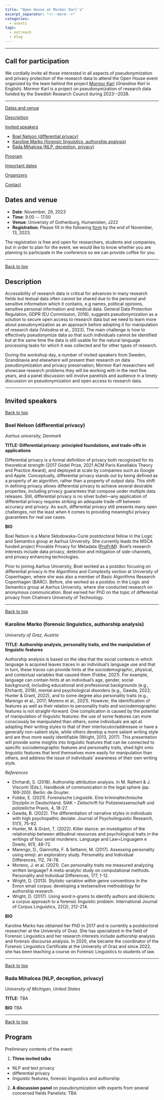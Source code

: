 ```yaml
---
title: "Open House at Mormor Karl's"
excerpt_separator: "<!--more-->"
categories:
  - events
tags:
  - outreach
  - blog
---
```


------

## Call for participation

We cordially invite all those interested in all aspects of pseudonymization and privacy protection of the research data to attend the Open House event organized by the team behind the project [Mormor Karl](https://mormor-karl.github.io/) (*Grandma Karl* in English). Mormor Karl is a project on pseudonymization of research data funded by the Swedish Research Council during 2023--2028. 

<!--more-->
------

[Dates and venue](#dates-and-venue)

[Description](#description)

[Invited speakers](#invited-speakers)

- [Boel Nelson (differential privacy)](#boel-nelson-differential-privacy)
- [Karoline Marko (forensic linguistics, authorship analysis)](#karoline-marko-forensic-linguistics-authorship-analysis)
- [Rada Mihalcea (NLP, deception, privacy)](#rada-mihalcea-nlp-deception-privacy)

[Program](#program)

[Important dates](#important-dates)

[Organizers](#organizers)

[Contact](#contact)


## Dates and venue

* **Date**: November, 29, 2023 
* **Time**: 9.00 -- 17.00
* **Venue**: Univeristy of Gothenburg, Humanisten, J222
* **Registration**: Please fill in the following [form](https://forms.office.com/e/QEXjDzfSZY) by the end of November, 13, 2023.


The registration is free and open for researchers, students and companies, but in order to plan for the event, we would like to know whether you are planning to participate in the conference so we can provide coffee for you.

------

[Back to top](#call-for-participation)

## Description

Accessibility of research data is critical for advances in many research fields but textual data often cannot be shared due to the personal and sensitive information which it contains, e.g names, political opinions, sensitive personal information and medical data. General Data Protection Regulation, GDPR (EU Commission, 2016), suggests pseudonymization as a solution to secure open access to research data but we need to learn more about pseudonymization as an approach before adopting it for manipulation of research data (Volodina et al., 2023). The main challenge is how to effectively pseudonymize data so that such individuals cannot be identified but at the same time the data is still usable for the natural language processing tasks for which it was collected and for other types of research.

During the workshop day, a number of invited speakers from Sweden, Scandinavia and elsewhere will present their research on data pseudonymization and privacy preservation; Mormor Karl researchers will showcase research problems they will be working with in the next five years, and a panel discussion will involve panelists and audience in a timely discussion on pseudonymization and open access to research data.

------

## Invited speakers

[Back to top](#call-for-participation)

### Boel Nelson (differential privacy)
*Aarhus university, Denmark* 

**TITLE: Differential privacy: principled foundations, and trade-offs in applications**
 
Differential privacy is a formal definition of privacy both recognized for its theoretical strength (2017 Gödel Prize, 2021 ACM Paris Kanellakis Theory and Practice Award), and deployed at scale by companies such as Google and Apple. Conceptually, differential privacy stands out by being defined as a property of an algorithm, rather than a property of output data. This shift in defining privacy allows differential privacy to achieve several desirable properties, including privacy guarantees that compose under multiple data releases. Still, differential privacy is no silver bullet—any application of differential privacy requires striking an adequate trade-off between accuracy and privacy. As such, differential privacy still presents many open challenges, not the least when it comes to providing meaningful privacy guarantees for real use cases. 

**BIO**

Boel Nelson is a Marie Skłodowska-Curie postdoctoral fellow in the Logic and Semantics group at Aarhus University. She currently leads the MSCA funded project Provable Privacy for Metadata ([ProPriM](https://cordis.europa.eu/project/id/101064140)). Boel’s research interests include data privacy, detection and mitigation of side-channels, and privacy enhancing technologies.

Prior to joining Aarhus University, Boel worked as a postdoc focusing on differential privacy in the Algorithms and Complexity section at University of Copenhagen, where she was also a member of Basic Algorithms Research Copenhagen (BARC). Before, she worked as a postdoc in the Logic and Semantics group at Aarhus University, where she conducted research on anonymous communication. Boel earned her PhD on the topic of differential privacy from Chalmers University of Technology.

-------

[Back to top](#call-for-participation)

### Karoline Marko (forensic linguistics, authorship analysis)
*University of Graz, Austria*

**TITLE: Authorship analysis, personality traits, and the manipulation of linguistic features**

Authorship analysis is based on the idea that the social contexts in which language is acquired leaves traces in an individual’s language use and that in turn, these traces can provide hints at the sociodemographic, physical, and contextual variables that caused them (Fobbe, 2021). For example, language can contain hints at an individual’s age, gender, social background, including educational and professional backgrounds (e.g., Ehrhardt, 2018), mental and psychological disorders (e.g., Gawda, 2022; Hunter & Grant, 2022), and to some degree also personality traits (e.g., Marengo et al., 2017; Moreno et al., 2021). However, the identification of features as well as their relation to personality traits and sociodemographic features is not straight-forward. One complication is caused by the potential of manipulation of linguistic features: the use of some features can more consciously be manipulated than others; some individuals are apt at adapting their writing styles to that of their interlocutor/addressee or have a generally non-salient style, while others develop a more salient writing style and are thus more easily identifiable (Wright, 2013, 2017). This presentation will provide some insights into linguistic features that can be connected to specific sociodemographic features and personality traits, shed light onto linguistic features that lend themselves more easily for manipulation than others, and address the issue of individuals’ awareness of their own writing style.

*References*

* Ehrhardt, S. (2018). Authorship attribution analysis. In M. Rathert & J. Visconti (Eds.), Handbook of communication in the legal sphere (pp. 169-200). Berlin: de Gruyter.
* Fobbe, E. (2021). Forensische Linguistik. Eine kriminaltechnische Disziplin in Deutschland. SIAK – Zeitschrift für Polizeiwissenschaft und polizeiliche Praxis, 4, 18-27.
* Gawda, B. (2022). The differentiation of narrative styles in individuals with high psychopathic deviate. Journal of Psycholinguistic Research, 51(1), 75-92.
* Hunter, M. & Grant, T. (2022). Killer stance: an investigation of the relationship between attitudinal resources and psychological traits in the writings of four serial murderers. Language and Law=Linguagem e Direito, 9(1), 48-72.
* Marengo, D., Giannotta, F. & Settanni, M. (2017). Assessing personality using emoji: an exploratory study. Personality and Individual Differences, 112, 74-78.
* Moreno, J. et al. (2021). Can personality traits me measured analyzing written language? A meta-analytic study on computational methods. Personality and Individual Differences, 177, 1-12.
* Wright, D. (2013). Stylistic variation within genre conventions in the Enron email corpus: developing a textsensitive methodology for authorship research.
* Wright, D. (2017). Using word n-grams to identify authors and idiolects: a corpus approach to a forensic linguistic problem. International Journal of Corpus Linguistics, 22(2), 212-214.

**BIO**

Karoline Marko has obtained her PhD in 2017 and is currently a postdoctoral researcher at the University of Graz. She has specialized in the field of Forensic Linguistics and her research interests include authorship analysis and forensic discourse analysis. In 2020, she became the coordinator of the Forensic Linguistics Certificate at the University of Graz and since 2022, she has been teaching a course on Forensic Linguistics to students of law. 


------

[Back to top](#call-for-participation)

### Rada Mihalcea (NLP, deception, privacy)
*University of Michigan, United States*

**TITLE:** TBA

**BIO** TBA


------

[Back to top](#call-for-participation)

## Program

Preliminary contents of the event:

1. **Three invited talks**  
* NLP and text privacy
* differential privacy
* linguistic features, forensic linguistics and authorship

2. **A discussion panel** on pseudonymization with experts from several concerned fields
   Panelists: TBA

   <!--
   * Hercules Dalianis (SU, NLP and pseudonymization)
   * Ylva Byrman (GU, linguistics)
   * Peter Ljunglöf (GU, privacy preservation)
   * Tommy Löfstedt (UmU, XXX)
  -->

4. **Presentations from the project Mormor Karl** 
   * Elena Volodina: "Why Mormor Karl? And why is 'grandma Karl' 27 years old?"
   * Simon Dobnik:
   * Therese Lindström Tiedemann: "When *Sverige* is better than *Sweden* and *Helsingfors* is better than *Helsinki*."
   * Xuan-Son Vu: "Privacy preserving ML /AI: regulations, research, and solutions"
   * Maria Szawerna: "Sense and Sensitivity: what do we need to turn private information into pseudonyms?"
   * Ricardo Muñoz Sanchez: 

5. **Poster presentations by participants and mingling**
   Coming soon

------

[Back to top](#call-for-participation)

## Important dates 

* October, 17: first call for registrations
* November, 2: second call for registrations
* November, 13: deadline for registrations
* November, 29: the Open House event

------

[Back to top](#call-for-participation)

## Organizers

* Elena Volodina, University of Gothenburg, Sweden
* Simon Dobnik, University of Gothenburg, Sweden
* Therese Lindström Tiedemann, University of Helsinki, Finland
* Ricardo Muñoz Sánchez, University of Gothenburg, Sweden
* Xuan-Son Vu, Umeå University, Sweden

------

[Back to top](#call-for-participation)

## Contact

mormor.karl at svenska.gu.se



